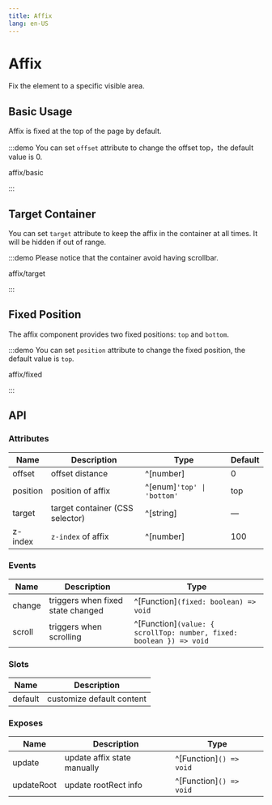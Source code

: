 ```yaml
---
title: Affix
lang: en-US
---
```


# Affix

Fix the element to a specific visible area.

## Basic Usage

Affix is fixed at the top of the page by default.

:::demo You can set `offset` attribute to change the offset top，the default value is 0.

affix/basic

:::

## Target Container

You can set `target` attribute to keep the affix in the container at all times. It will be hidden if out of range.

:::demo Please notice that the container avoid having scrollbar.

affix/target

:::

## Fixed Position

The affix component provides two fixed positions: `top` and `bottom`.

:::demo You can set `position` attribute to change the fixed position, the default value is `top`.

affix/fixed

:::

## API

### Attributes

| Name     | Description                     | Type                       | Default |
| -------- | ------------------------------- | -------------------------- | ------- |
| offset   | offset distance                 | ^[number]                  | 0       |
| position | position of affix               | ^[enum]`'top' \| 'bottom'` | top     |
| target   | target container (CSS selector) | ^[string]                  | —       |
| z-index  | `z-index` of affix              | ^[number]                  | 100     |

### Events

| Name   | Description                       | Type                                                                |
| ------ | --------------------------------- | ------------------------------------------------------------------- |
| change | triggers when fixed state changed | ^[Function]`(fixed: boolean) => void`                               |
| scroll | triggers when scrolling           | ^[Function]`(value: { scrollTop: number, fixed: boolean }) => void` |

### Slots

| Name    | Description               |
| ------- | ------------------------- |
| default | customize default content |

### Exposes

| Name       | Description                 | Type                    |
| ---------- | --------------------------- | ----------------------- |
| update     | update affix state manually | ^[Function]`() => void` |
| updateRoot | update rootRect info        | ^[Function]`() => void` |
